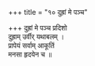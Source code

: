 +++
title = "१० दुह्रां मे पञ्च"

+++
दुह्रां मे पञ्च प्रदिशो  
दुह्राम् उर्वीर् यथाबलम् ।  
प्रापेयं सर्वाम् आकूतिं  
मनसा हृदयेन च ॥